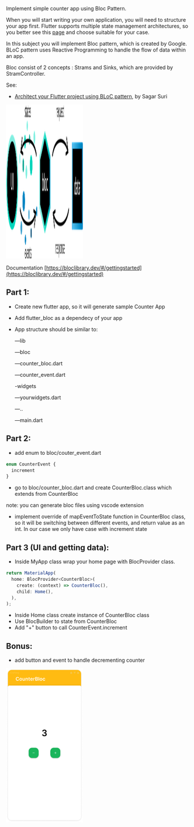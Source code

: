 Implement simple counter app using Bloc Pattern.

When you will start writing your own application, you will need to structure your app first. Flutter supports multiple state management architectures, so you better see this [page](https://flutter.dev/docs/development/data-and-backend/state-mgmt/options#bloc--rx) and choose suitable for your case.

In this subject you will implement Bloc pattern, which is created by Google. BLoC pattern uses Reactive Programming to handle the flow of data within an app.

Bloc consist of 2 concepts : Strams and Sinks, which are provided by StramController.

See:

-   [Architect your Flutter project using BLoC pattern](https://medium.com/flutterpub/architecting-your-flutter-project-bd04e144a8f1),
    by Sagar Suri

</center>
    <img src="https://github.com/alem-01/alem_public/blob/master/resources/blocCounter.01.png?raw=true" style = "width: 210px !important; height: 420px !important;"/>
</center>

Documentation [https://bloclibrary.dev/#/gettingstarted](https://bloclibrary.dev/#/gettingstarted)

## Part 1:

-   Create new flutter app, so it will generate sample Counter App
-   Add flutter_bloc as a dependecy of your app
-   App structure should be similar to:

    —lib

    —bloc

    —counter_bloc.dart

    —counter_event.dart

    -widgets

    —yourwidgets.dart

    —..

    —main.dart

## Part 2:

-   add enum to bloc/couter_event.dart

```jsx
enum CounterEvent {
  increment
}
```

-   go to bloc/counter_bloc.dart and create CounterBloc.class which extends from CounterBloc

note: you can generate bloc files using vscode extension

-   implement override of mapEventToState function in CounterBloc class, so it will be switching between different events, and return value as an int. In our case we only have case with increment state

## Part 3 (UI and getting data):

-   Inside MyApp class wrap your home page with BlocProvider class.

```jsx
return MaterialApp(
  home: BlocProvider<CounterBloc>(
    create: (context) => CounterBloc(),
    child: Home(),
  ),
);
```

-   Inside Home class create instance of CounterBloc class
-   Use BlocBuilder to state from CounterBloc
-   Add "+" button to call CounterEvent.increment

## Bonus:

-   add button and event to handle decrementing counter

</center>
    <img src="https://github.com/alem-01/alem_public/blob/master/resources/blocCounter.02.png?raw=true" style = "width: 210px !important; height: 420px !important;"/>
</center>
